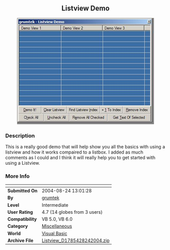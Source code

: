 ﻿<div align="center">

## Listview Demo

<img src="PIC20048241431546070.JPG">
</div>

### Description

This is a really good demo that will help show you all the basics with using a listview and how it works compaired to a listbox. I added as much comments as I could and I think it will really help you to get started with using a Listview.
 
### More Info
 


<span>             |<span>
---                |---
**Submitted On**   |2004-08-24 13:01:28
**By**             |[grumtek](https://github.com/Planet-Source-Code/PSCIndex/blob/master/ByAuthor/grumtek.md)
**Level**          |Intermediate
**User Rating**    |4.7 (14 globes from 3 users)
**Compatibility**  |VB 5\.0, VB 6\.0
**Category**       |[Miscellaneous](https://github.com/Planet-Source-Code/PSCIndex/blob/master/ByCategory/miscellaneous__1-1.md)
**World**          |[Visual Basic](https://github.com/Planet-Source-Code/PSCIndex/blob/master/ByWorld/visual-basic.md)
**Archive File**   |[Listview\_D1785428242004\.zip](https://github.com/Planet-Source-Code/grumtek-listview-demo__1-55795/archive/master.zip)








